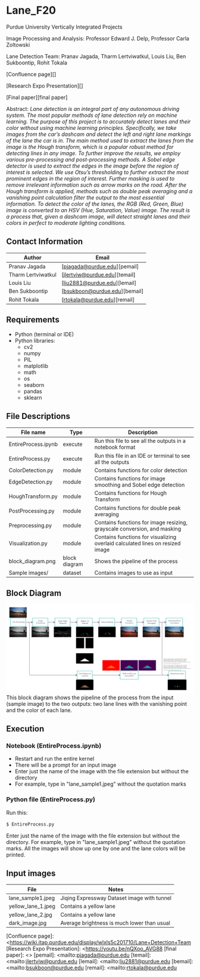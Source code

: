 # Lane_F20

Purdue University Vertically Integrated Projects

Image Processing and Analysis: Professor Edward J. Delp, Professor Carla Zoltowski

Lane Detection Team: Pranav Jagada, Tharm Lertviwatkul, Louis Liu, Ben Sukboontip, Rohit Tokala


[Confluence page][]

[Research Expo Presentation][]

[Final paper][final paper]


Abstract: *Lane detection is an integral part of any autonomous driving system. The most popular methods of lane detection rely on machine learning. The purpose of this project is to accurately detect lanes and their color without using machine learning principles. Specifically, we take images from the car’s dashcam and detect the left and right lane markings of the lane the car is in. The main method used to extract the lanes from the image is the Hough transform, which is a popular robust method for detecting lines in any image. To further improve the results, we employ various pre-processing and post-processing methods. A Sobel edge detector is used to extract the edges in the image before the region of interest is selected. We use Otsu’s thresholding to further extract the most prominent edges in the region of interest. Further masking is used to remove irrelevant information such as arrow marks on the road. After the Hough transform is applied, methods such as double peak averaging and a vanishing point calculation filter the output to the most essential information. To detect the color of the lanes, the RGB (Red, Green, Blue) image is converted to an HSV (Hue, Saturation, Value) image. The result is a process that, given a dashcam image, will detect straight lanes and their colors in perfect to moderate lighting conditions.*


## Contact Information

| Author | Email |
| ------ | ------ |
| Pranav Jagada | [pjagada@purdue.edu][pemail] |
| Tharm Lertviwatkul | [jlertviw@purdue.edu][temail] |
| Louis Liu | [liu2881@purdue.edu][lemail] |
| Ben Sukboontip | [bsukboon@purdue.edu][bemail] |
| Rohit Tokala | [rtokala@purdue.edu][remail] |

## Requirements

 - Python (terminal or IDE)
 - Python libraries:
    - cv2
    - numpy
    - PIL
    - matplotlib
    - math
    - os
    - seaborn
    - pandas
    - sklearn

## File Descriptions

| File name | Type | Description|
| ------ | ------ | ------ |
| EntireProcess.ipynb | execute | Run this file to see all the outputs in a notebook format |
|EntireProcess.py | execute | Run this file in an IDE or terminal to see all the outputs |
| ColorDetection.py | module | Contains functions for color detection |
| EdgeDetection.py | module | Contains functions for image smoothing and Sobel edge detection |
| HoughTransform.py | module | Contains functions for Hough Transform |
| PostProcessing.py | module | Contains functions for double peak averaging |
| Preprocessing.py | module | Contains functions for image resizing, grayscale conversion, and masking |
| Visualization.py | module | Contains functions for visualizing overlaid calculated lines on resized image |
| block_diagram.png | block diagram | Shows the pipeline of the process |
| Sample images/ | dataset | Contains images to use as input |

## Block Diagram

![Block Diagram](block_diagram.png)
This block diagram shows the pipeline of the process from the input (sample image) to the two outputs: two lane lines with the vanishing point and the color of each lane.

## Execution

### Notebook (EntireProcess.ipynb)
- Restart and run the entire kernel
- There will be a prompt for an input image
- Enter just the name of the image with the file extension but without the directory
- For example, type in "lane_sample1.jpeg" without the quotation marks

### Python file (EntireProcess.py)
Run this:
```sh
$ EntireProcess.py
```
Enter just the name of the image with the file extension but without the directory. For example, type in "lane_sample1.jpeg" without the quotation marks. All the images will show up one by one and the lane colors will be printed.

## Input images

| File | Notes |
| ------ | ------ |
|lane_sample1.jpeg| Jiqing Expressway Dataset image with tunnel |
| yellow_lane_1.jpeg | Contains a yellow lane |
| yellow_lane_2.jpg | Contains a yellow lane |
| dark_image.jpg | Average brightness is much lower than usual |

   [Confluence page]: <https://wiki.itap.purdue.edu/display/wlxls5c201710/Lane+Detection+Team
   [Research Expo Presentation]: <https://youtu.be/nQXoo_AVG88
   [final paper]: <>
   [pemail]: <mailto:pjagada@purdue.edu
   [temail]: <mailto:jlertviw@purdue.edu
   [lemail]: <mailto:liu2881@purdue.edu
   [bemail]: <mailto:bsukboon@purdue.edu
   [remail]: <mailto:rtokala@purdue.edu